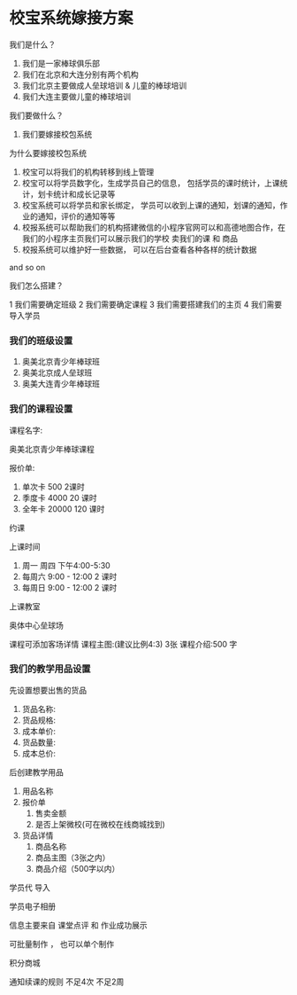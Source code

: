 # 校宝系统嫁接方案

我们是什么？
1. 我们是一家棒球俱乐部
2. 我们在北京和大连分别有两个机构
3. 我们北京主要做成人垒球培训 & 儿童的棒球培训
4. 我们大连主要做儿童的棒球培训

我们要做什么？
1. 我们要嫁接校包系统

为什么要嫁接校包系统
1. 校宝可以将我们的机构转移到线上管理
2. 校宝可以将学员数字化，生成学员自己的信息， 包括学员的课时统计，上课统计，划卡统计和成长记录等
3. 校宝系统可以将学员和家长绑定， 学员可以收到上课的通知，划课的通知，作业的通知，评价的通知等等
5. 校报系统可以帮助我们的机构搭建微信的小程序官网可以和高德地图合作，在我们的小程序主页我们可以展示我们的学校 卖我们的课 和 商品
6. 校报系统可以维护好一些数据， 可以在后台查看各种各样的统计数据

and so on

我们怎么搭建？

1 我们需要确定班级
2 我们需要确定课程
3 我们需要搭建我们的主页
4 我们需要导入学员


### 我们的班级设置

1. 奥美北京青少年棒球班
2. 奥美北京成人垒球班
3. 奥美大连青少年棒球班


### 我们的课程设置

课程名字:

奥美北京青少年棒球课程

报价单:

1. 单次卡 500  2课时
2. 季度卡 4000 20 课时
3. 全年卡 20000 120 课时

约课 

上课时间
1. 周一 周四 下午4:00-5:30
2. 每周六 9:00 - 12:00  2 课时
3. 每周日 9:00 - 12:00  2 课时

上课教室

奥体中心垒球场

课程可添加客场详情
课程主图:(建议比例4:3) 3张
课程介绍:500 字

### 我们的教学用品设置

先设置想要出售的货品
1. 货品名称:
2. 货品规格:
3. 成本单价:
4. 货品数量:
5. 成本总价:

后创建教学用品
1. 用品名称
2. 报价单 
    1. 售卖金额
    2. 是否上架微校(可在微校在线商城找到)
3. 货品详情
    1. 商品名称
    2. 商品主图（3张之内）
    3. 商品介绍（500字以内）
    


学员代 导入




学员电子相册

信息主要来自 课堂点评 和 作业成功展示

可批量制作 ， 也可以单个制作

积分商城



通知续课的规则
不足4次
不足2周


